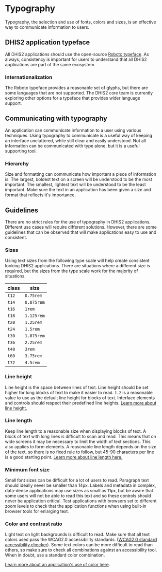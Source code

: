 # Typography

Typography, the selection and use of fonts, colors and sizes, is an effective way to communicate information to users.

## DHIS2 application typeface

All DHIS2 applications should use the open-source [Roboto typeface](https://fonts.google.com/specimen/Roboto). As always, consistency is important for users to understand that all DHIS2 applications are part of the same ecosystem.

### Internationalization

The Roboto typeface provides a reasonable set of glyphs, but there are some languages that are not supported. The DHIS2 core team is currently exploring other options for a typeface that provides wider language support.

## Communicating with typography

An application can communicate information to a user using various techniques. Using typography to communicate is a useful way of keeping an interface uncluttered, while still clear and easily understood. Not all information can be communicated with type alone, but it is a useful supporting tool.

### Hierarchy

Size and formatting can communicate how important a piece of information is. The largest, boldest text on a screen will be understood to be the most important. The smallest, lightest text will be understood to be the least important. Make sure the text in an application has been given a size and format that reflects it's importance.

## Guidelines

There are no strict rules for the use of typography in DHIS2 applications. Different use cases will require different solutions. However, there are some guidelines that can be observed that will make applications easy to use and consistent.

### Sizes

Using text sizes from the following type scale will help create consistent looking DHIS2 applications. There are situations where a different size is required, but the sizes from the type scale work for the majority of situations.

| class | size       |
| ----- | ---------- |
| `t12` | `0.75rem`  |
| `t14` | `0.875rem` |
| `t16` | `1rem`     |
| `t18` | `1.125rem` |
| `t20` | `1.25rem`  |
| `t24` | `1.5rem`   |
| `t30` | `1.875rem` |
| `t36` | `2.25rem`  |
| `t48` | `3rem`     |
| `t60` | `3.75rem`  |
| `t72` | `4.5rem`   |

### Line height

Line height is the space between lines of text. Line height should be set higher for long blocks of text to make it easier to read. `1.2` is a reasonable value to use as the default line height for blocks of text. Interface elements and controls should respect their predefined line heights. [Learn more about line height.](https://practicaltypography.com/line-spacing.html)

### Line length

Keep line length to a reasonable size when displaying blocks of text. A block of text with long lines is difficult to scan and read. This means that on wide screens it may be necessary to limit the width of text sections. This also applies to form elements. A reasonable line length depends on the size of the text, so there is no fixed rule to follow, but 45-90 characters per line is a good starting point. [Learn more about line length here.](https://practicaltypography.com/line-length.html)

### Minimum font size

Small font sizes can be difficult for a lot of users to read. Paragraph text should ideally never be smaller than 14px. Labels and metadata in complex, data-dense applications may use sizes as small as 11px, but be aware that some users will not be able to read this text and so these controls should never be application critical. Test applications with browsers set to different zoom levels to check that the application functions when using built-in browser tools for enlarging text.

### Color and contrast ratio

Light text on light backgrounds is difficult to read. Make sure that all text colors used pass the WCAG2.0 accessibility standards. ([WCAG2.0 standard accessibility checker](http://accessible-colors.com/)). Some text colors can be more difficult to read than others, so make sure to check all combinations against an accessibility tool. When in doubt, use a standard color combination.

[Learn more about an application's use of color here](color.md).
